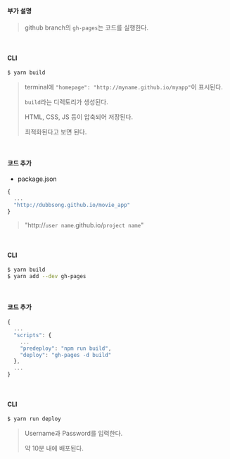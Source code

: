 #### 부가 설명

> github branch의 `gh-pages`는 코드를 실행한다.

<br>

#### CLI

```bash
$ yarn build
```

> terminal에 `"homepage": "http://myname.github.io/myapp"`이 표시된다.
>
> `build`라는 디렉토리가 생성된다.
>
> HTML, CSS, JS 등이 압축되어 저장된다.
>
> 최적화된다고 보면 된다.

<br>

#### 코드 추가

- package.json

```js
{
  ...
  "http://dubbsong.github.io/movie_app"
}
```

> "http://`user name`.github.io/`project name`"

<br>

#### CLI

```bash
$ yarn build
$ yarn add --dev gh-pages
```

<br>

#### 코드 추가

```js
{
  ...
  "scripts": {
    ...
    "predeploy": "npm run build",
    "deploy": "gh-pages -d build"
  },
  ...
}
```

<br>

#### CLI

```bash
$ yarn run deploy
```

> Username과 Password를 입력한다.
>
> 약 10분 내에 배포된다.

<br>

<br>

